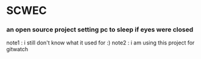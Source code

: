 # SCWEC


### an open source project setting pc to sleep if eyes were closed

note1 : i still don't know what it used for :)
note2 : i am using this project for gitwatch
